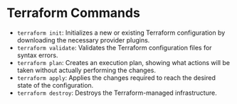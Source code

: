 # Terraform Commands

- `terraform init`: Initializes a new or existing Terraform configuration by downloading the necessary provider plugins.
- `terraform validate`: Validates the Terraform configuration files for syntax errors.
- `terraform plan`: Creates an execution plan, showing what actions will be taken without actually performing the changes.
- `terraform apply`: Applies the changes required to reach the desired state of the configuration.
- `terraform destroy`: Destroys the Terraform-managed infrastructure.

